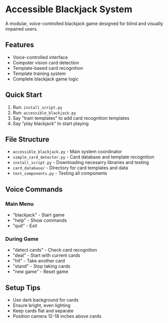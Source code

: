 # Accessible Blackjack System

A modular, voice-controlled blackjack game designed for blind and visually impaired users.

## Features
- Voice-controlled interface
- Computer vision card detection  
- Template-based card recognition
- Template training system
- Complete blackjack game logic

## Quick Start
1. Run: `install_script.py`
2. Run: `accessible_blackjack.py`
3. Say "train templates" to add card recognition templates
4. Say "play blackjack" to start playing

## File Structure
- `accessible_blackjack.py` - Main system coordinator
- `simple_card_detector.py` - Card database and template recognition  
- `install_script.py` - Downloading necesarry libraries and testing
- `card_database/` - Directory for card templates and data
- `test_components.py` - Testing all components


## Voice Commands

### Main Menu
- "blackjack" - Start game
- "help" - Show commands
- "quit" - Exit

### During Game  
- "detect cards" - Check card recognition
- "deal" - Start with current cards
- "hit" - Take another card
- "stand" - Stop taking cards
- "new game" - Reset game

## Setup Tips
- Use dark background for cards
- Ensure bright, even lighting
- Keep cards flat and separate
- Position camera 12-18 inches above cards
